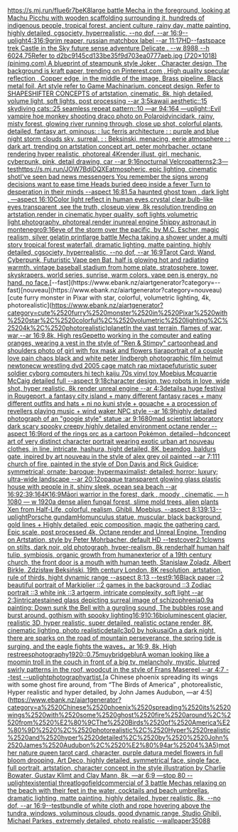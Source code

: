 [<https://s.mj.run/fIue6r7beK8>](https://www.ebank.nz/aiartgenerator?category=%3Chttps%3A//s.mj.run/fIue6r7beK8%3E)[large battle Mecha in the foreground,  looking at Machu Picchu with wooden scaffolding surrounding it, hundreds of indigenous people, tropical forest,  ancient culture, rainy day, matte painting, highly detailed, cgsociety, hyperrealistic, --no dof, --ar 16:9](https://www.ebank.nz/aiartgenerator?category=large%2520battle%2520Mecha%2520in%2520the%2520foreground%2C%2520%2520looking%2520at%2520Machu%2520Picchu%2520with%2520wooden%2520scaffolding%2520surrounding%2520it%2C%2520hundreds%2520of%2520indigenous%2520people%2C%2520tropical%2520forest%2C%2520%2520ancient%2520culture%2C%2520rainy%2520day%2C%2520matte%2520painting%2C%2520highly%2520detailed%2C%2520cgsociety%2C%2520hyperrealistic%2C%2520--no%2520dof%2C%2520--ar%252016%3A9)[--uplight](https://www.ebank.nz/aiartgenerator?category=--uplight)[4:3](https://www.ebank.nz/aiartgenerator?category=4%3A3)[16:9](https://www.ebank.nz/aiartgenerator?category=16%3A9)[grim reaper, russian matchbox label --ar 11:17](https://www.ebank.nz/aiartgenerator?category=grim%2520reaper%2C%2520russian%2520matchbox%2520label%2520--ar%252011%3A17)[HD](https://www.ebank.nz/aiartgenerator?category=HD)[--fast](https://www.ebank.nz/aiartgenerator?category=--fast)[space trek Castle in the Sky future sense adventure  Delicate  . --w 8988 --h 6024](https://www.ebank.nz/aiartgenerator?category=space%2520trek%2520Castle%2520in%2520the%2520Sky%2520future%2520sense%2520adventure%2520%2520Delicate%2520%2520.%2520--w%25208988%2520--h%25206024)[.75](https://www.ebank.nz/aiartgenerator?category=.75)[Refer to d2bc9145cd133be35f9d703ea0777aeb.jpg (720×1018) (pinimg.com)  A blueprint of steampunk style Joker ,  Character design, The background is kraft paper,  trending on Pinterest.com  , High quality specular reflection ,  Copper  edge, in the middle of the image, Brass pipeline,  Black metal foil,  Art style refer to Game Machinarium.  concept design, Refer to SHAPESHIFTER CONCEPTS  of artstation, cinematic,  8k, high detailed,  volume light,  soft lights,  post processing    --ar 3:5](https://www.ebank.nz/aiartgenerator?category=Refer%2520to%2520d2bc9145cd133be35f9d703ea0777aeb.jpg%2520%28720%C3%971018%29%2520%28pinimg.com%29%2520%2520A%2520blueprint%2520of%2520steampunk%2520style%2520Joker%2520%2C%2520%2520Character%2520design%2C%2520The%2520background%2520is%2520kraft%2520paper%2C%2520%2520trending%2520on%2520Pinterest.com%2520%2520%2C%2520High%2520quality%2520specular%2520reflection%2520%2C%2520%2520Copper%2520%2520edge%2C%2520in%2520the%2520middle%2520of%2520the%2520image%2C%2520Brass%2520pipeline%2C%2520%2520Black%2520metal%2520foil%2C%2520%2520Art%2520style%2520refer%2520to%2520Game%2520Machinarium.%2520%2520concept%2520design%2C%2520Refer%2520to%2520SHAPESHIFTER%2520CONCEPTS%2520%2520of%2520artstation%2C%2520cinematic%2C%2520%25208k%2C%2520high%2520detailed%2C%2520%2520volume%2520light%2C%2520%2520soft%2520lights%2C%2520%2520post%2520processing%2520%2520%2520%2520--ar%25203%3A5)[kawaii aesthetic::15 skydiving cats::25 seamless repeat pattern::10  —ar 94:164 —uplight](https://www.ebank.nz/aiartgenerator?category=kawaii%2520aesthetic%3A%3A15%2520skydiving%2520cats%3A%3A25%2520seamless%2520repeat%2520pattern%3A%3A10%2520%2520%E2%80%94ar%252094%3A164%2520%E2%80%94uplight)[::](https://www.ebank.nz/aiartgenerator?category=%3A%3A)[Evil vampire hoe monkey shooting draco photo on Polaroid](https://www.ebank.nz/aiartgenerator?category=Evil%2520vampire%2520hoe%2520monkey%2520shooting%2520draco%2520photo%2520on%2520Polaroid)[vinci](https://www.ebank.nz/aiartgenerator?category=vinci)[dark, rainy, misty forest, glowing river running through, close up shot, colorful plants, detailed, fantasy art, ominous](https://www.ebank.nz/aiartgenerator?category=dark%2C%2520rainy%2C%2520misty%2520forest%2C%2520glowing%2520river%2520running%2520through%2C%2520close%2520up%2520shot%2C%2520colorful%2520plants%2C%2520detailed%2C%2520fantasy%2520art%2C%2520ominous)[: : luc ferris architecture : : purple and blue night storm clouds sky, surreal, : :  Beksinski, menacing, eerie atmosphere : : dark art, trending on artstation concept art, peter mohrbacher, octane rendering hyper realistic, photoreal 4K](https://www.ebank.nz/aiartgenerator?category=%3A%2520%3A%2520luc%2520ferris%2520architecture%2520%3A%2520%3A%2520purple%2520and%2520blue%2520night%2520storm%2520clouds%2520sky%2C%2520surreal%2C%2520%3A%2520%3A%2520%2520Beksinski%2C%2520menacing%2C%2520eerie%2520atmosphere%2520%3A%2520%3A%2520dark%2520art%2C%2520trending%2520on%2520artstation%2520concept%2520art%2C%2520peter%2520mohrbacher%2C%2520octane%2520rendering%2520hyper%2520realistic%2C%2520photoreal%25204K)[render,](https://www.ebank.nz/aiartgenerator?category=render%2C)[illust, girl, mechanic, cyberpunk, pink, detail drawing, car --ar 9:16](https://www.ebank.nz/aiartgenerator?category=illust%2C%2520girl%2C%2520mechanic%2C%2520cyberpunk%2C%2520pink%2C%2520detail%2520drawing%2C%2520car%2520--ar%25209%3A16)[nocturnal Velcro](https://www.ebank.nz/aiartgenerator?category=nocturnal%2520Velcro)[patterns](https://www.ebank.nz/aiartgenerator?category=patterns)[2:3](https://www.ebank.nz/aiartgenerator?category=2%3A3)[—test](https://www.ebank.nz/aiartgenerator?category=%E2%80%94test)[<https://s.mj.run/JOW7BdjDQXE>](https://www.ebank.nz/aiartgenerator?category=%3Chttps%3A//s.mj.run/JOW7BdjDQXE%3E)[atmospheric, epic lighting, cinematic shotI've seen bad news messengers  You remember the signs wrong decisions  want to ease time Heads buried deep inside a fever Turn to desperation in their minds --aspect 16:8](https://www.ebank.nz/aiartgenerator?category=atmospheric%2C%2520epic%2520lighting%2C%2520cinematic%2520shotI%27ve%2520seen%2520bad%2520news%2520messengers%2520%2520You%2520remember%2520the%2520signs%2520wrong%2520decisions%2520%2520want%2520to%2520ease%2520time%2520Heads%2520buried%2520deep%2520inside%2520a%2520fever%2520Turn%2520to%2520desperation%2520in%2520their%2520minds%2520--aspect%252016%3A8)[1.5](https://www.ebank.nz/aiartgenerator?category=1.5)[a haunted ghost town , dark light , —aspect 16:10](https://www.ebank.nz/aiartgenerator?category=a%2520haunted%2520ghost%2520town%2520%2C%2520dark%2520light%2520%2C%2520%E2%80%94aspect%252016%3A10)[Color light reflect in human eyes,crystal clear,bulb-like eyes,transparent ,see the truth, closeup view ,8k resolution,trending on artstation,render in cinematic,hyper quality, soft lights,volumetric light,photography, photoreal,render inunreal engine 5](https://www.ebank.nz/aiartgenerator?category=Color%2520light%2520reflect%2520in%2520human%2520eyes%2Ccrystal%2520clear%2Cbulb-like%2520eyes%2Ctransparent%2520%2Csee%2520the%2520truth%2C%2520closeup%2520view%2520%2C8k%2520resolution%2Ctrending%2520on%2520artstation%2Crender%2520in%2520cinematic%2Chyper%2520quality%2C%2520soft%2520lights%2Cvolumetric%2520light%2Cphotography%2C%2520photoreal%2Crender%2520inunreal%2520engine%25205)[hippy astronaut in montenegro](https://www.ebank.nz/aiartgenerator?category=hippy%2520astronaut%2520in%2520montenegro)[9:16](https://www.ebank.nz/aiartgenerator?category=9%3A16)[eye of the storm over the pacific, by M.C. Escher, magic realism, silver gelatin print](https://www.ebank.nz/aiartgenerator?category=eye%2520of%2520the%2520storm%2520over%2520the%2520pacific%2C%2520by%2520M.C.%2520Escher%2C%2520magic%2520realism%2C%2520silver%2520gelatin%2520print)[large battle Mecha taking a shower under a multi story tropical forest waterfall, dramatic lighting, matte painting, highly detailed, cgsociety, hyperrealistic, --no dof, --ar 16:9](https://www.ebank.nz/aiartgenerator?category=large%2520battle%2520Mecha%2520taking%2520a%2520shower%2520under%2520a%2520multi%2520story%2520tropical%2520forest%2520waterfall%2C%2520dramatic%2520lighting%2C%2520matte%2520painting%2C%2520highly%2520detailed%2C%2520cgsociety%2C%2520hyperrealistic%2C%2520--no%2520dof%2C%2520--ar%252016%3A9)[Tarot Card: Wand, Cyberpunk, Futuristic Vape pen Bat, half is glowing hot and radiating warmth. vintage baseball stadium from home plate. stratosphere, tower, skyskrapers. world series, sunrise, warm colors. vape pen is energy. no hand. no face.](https://www.ebank.nz/aiartgenerator?category=Tarot%2520Card%3A%2520Wand%2C%2520Cyberpunk%2C%2520Futuristic%2520Vape%2520pen%2520Bat%2C%2520half%2520is%2520glowing%2520hot%2520and%2520radiating%2520warmth.%2520vintage%2520baseball%2520stadium%2520from%2520home%2520plate.%2520stratosphere%2C%2520tower%2C%2520skyskrapers.%2520world%2520series%2C%2520sunrise%2C%2520warm%2520colors.%2520vape%2520pen%2520is%2520energy.%2520no%2520hand.%2520no%2520face.)[--fast](https://www.ebank.nz/aiartgenerator?category=--fast)[nouveau](https://www.ebank.nz/aiartgenerator?category=nouveau)[cute furry monster in Pixar with star, colorful, volumetric lighting, 4k, photorealistic](https://www.ebank.nz/aiartgenerator?category=cute%2520furry%2520monster%2520in%2520Pixar%2520with%2520star%2C%2520colorful%2C%2520volumetric%2520lighting%2C%25204k%2C%2520photorealistic)[planet](https://www.ebank.nz/aiartgenerator?category=planet)[In the vast terrain, flames of war, war,--ar 16:9,8k, High res](https://www.ebank.nz/aiartgenerator?category=In%2520the%2520vast%2520terrain%2C%2520flames%2520of%2520war%2C%2520war%2C--ar%252016%3A9%2C8k%2C%2520High%2520res)[Gepetto working in the computer and eating oranges, wearing a vest in the style of "Ren & Stimpy" cartoon](https://www.ebank.nz/aiartgenerator?category=Gepetto%2520working%2520in%2520the%2520computer%2520and%2520eating%2520oranges%2C%2520wearing%2520a%2520vest%2520in%2520the%2520style%2520of%2520%22Ren%2520%26%2520Stimpy%22%2520cartoon)[head and shoulders photo of girl with fox mask and flowers tiara](https://www.ebank.nz/aiartgenerator?category=head%2520and%2520shoulders%2520photo%2520of%2520girl%2520with%2520fox%2520mask%2520and%2520flowers%2520tiara)[portrait of a couple love pain chaos black and white peter lindbergh photographic film helmut newton](https://www.ebank.nz/aiartgenerator?category=portrait%2520of%2520a%2520couple%2520love%2520pain%2520chaos%2520black%2520and%2520white%2520peter%2520lindbergh%2520photographic%2520film%2520helmut%2520newton)[ecw wrestling dvd 2005 cage match rap mixtape](https://www.ebank.nz/aiartgenerator?category=ecw%2520wrestling%2520dvd%25202005%2520cage%2520match%2520rap%2520mixtape)[futuristic super soldier cyborg computers hi tech kaiju 70s vinyl toy Moebius Mcquarrie McCaig detailed full --aspect 9:18](https://www.ebank.nz/aiartgenerator?category=futuristic%2520super%2520soldier%2520cyborg%2520computers%2520hi%2520tech%2520kaiju%252070s%2520vinyl%2520toy%2520Moebius%2520Mcquarrie%2520McCaig%2520detailed%2520full%2520--aspect%25209%3A18)[character design, two robots in love, wide shot, hyper realistic, 8k render unreal engine --ar 4:3](https://www.ebank.nz/aiartgenerator?category=character%2520design%2C%2520two%2520robots%2520in%2520love%2C%2520wide%2520shot%2C%2520hyper%2520realistic%2C%25208k%2520render%2520unreal%2520engine%2520--ar%25204%3A3)[details](https://www.ebank.nz/aiartgenerator?category=details)[a huge festival in Rougeport, a fantasy city island + many different fantasy races + many different outfits and hats + ni no kuni style + gouache + a procession of revellers  playing music + wind waker NPC style --ar 16:9](https://www.ebank.nz/aiartgenerator?category=a%2520huge%2520festival%2520in%2520Rougeport%2C%2520a%2520fantasy%2520city%2520island%2520%2B%2520many%2520different%2520fantasy%2520races%2520%2B%2520many%2520different%2520outfits%2520and%2520hats%2520%2B%2520ni%2520no%2520kuni%2520style%2520%2B%2520gouache%2520%2B%2520a%2520procession%2520of%2520revellers%2520%2520playing%2520music%2520%2B%2520wind%2520waker%2520NPC%2520style%2520--ar%252016%3A9)[highly detailed photograph of an "googie style" statue :ar 9:16](https://www.ebank.nz/aiartgenerator?category=highly%2520detailed%2520photograph%2520of%2520an%2520%22googie%2520style%22%2520statue%2520%3Aar%25209%3A16)[80](https://www.ebank.nz/aiartgenerator?category=80)[mad scientist laboratory dark scary spooky creepy highly detailed environment octane render --aspect 16:9](https://www.ebank.nz/aiartgenerator?category=mad%2520scientist%2520laboratory%2520dark%2520scary%2520spooky%2520creepy%2520highly%2520detailed%2520environment%2520octane%2520render%2520--aspect%252016%3A9)[lord of the rings orc as a cartoon Pokémon, detailed](https://www.ebank.nz/aiartgenerator?category=lord%2520of%2520the%2520rings%2520orc%2520as%2520a%2520cartoon%2520Pok%C3%A9mon%2C%2520detailed)[--hd](https://www.ebank.nz/aiartgenerator?category=--hd)[concept art of very distinct character portrait  wearing exotic urban art nouveau clothes, in line, intricate, hashura, hight detailed, 8K, beamdog, baldurs gate,  inpired by art nouveau in the style of alex grey oil painted --ar 7:11](https://www.ebank.nz/aiartgenerator?category=concept%2520art%2520of%2520very%2520distinct%2520character%2520portrait%2520%2520wearing%2520exotic%2520urban%2520art%2520nouveau%2520clothes%2C%2520in%2520line%2C%2520intricate%2C%2520hashura%2C%2520hight%2520detailed%2C%25208K%2C%2520beamdog%2C%2520baldurs%2520gate%2C%2520%2520inpired%2520by%2520art%2520nouveau%2520in%2520the%2520style%2520of%2520alex%2520grey%2520oil%2520painted%2520--ar%25207%3A11)[1 church of fire, painted in the style of Don Davis and Rick Guidice; symmetrical; ornate; baroque; hypermaximalist; detailed; horror; luxury; ultra-wide landscape --ar 20:12](https://www.ebank.nz/aiartgenerator?category=1%2520church%2520of%2520fire%2C%2520painted%2520in%2520the%2520style%2520of%2520Don%2520Davis%2520and%2520Rick%2520Guidice%3B%2520symmetrical%3B%2520ornate%3B%2520baroque%3B%2520hypermaximalist%3B%2520detailed%3B%2520horror%3B%2520luxury%3B%2520ultra-wide%2520landscape%2520--ar%252020%3A12)[opaque transparent glowing glass plastic house with people in it, shiny sleek, ocean sea beach --ar 16:9](https://www.ebank.nz/aiartgenerator?category=opaque%2520transparent%2520glowing%2520glass%2520plastic%2520house%2520with%2520people%2520in%2520it%2C%2520shiny%2520sleek%2C%2520ocean%2520sea%2520beach%2520--ar%252016%3A9)[2:3](https://www.ebank.nz/aiartgenerator?category=2%3A3)[9:16](https://www.ebank.nz/aiartgenerator?category=9%3A16)[4K](https://www.ebank.nz/aiartgenerator?category=4K)[16:9](https://www.ebank.nz/aiartgenerator?category=16%3A9)[Māori warrior in the forest, dark , moody , cinematic,  — h 1080 — w 1920](https://www.ebank.nz/aiartgenerator?category=M%C4%81ori%2520warrior%2520in%2520the%2520forest%2C%2520dark%2520%2C%2520moody%2520%2C%2520cinematic%2C%2520%2520%E2%80%94%2520h%25201080%2520%E2%80%94%2520w%25201920)[a dense alien fungal forest, slime mold trees, alien plants Xen from Half-Life, colorful, realism, Ghibli, Moebius, --aspect 8:13](https://www.ebank.nz/aiartgenerator?category=a%2520dense%2520alien%2520fungal%2520forest%2C%2520slime%2520mold%2520trees%2C%2520alien%2520plants%2520Xen%2520from%2520Half-Life%2C%2520colorful%2C%2520realism%2C%2520Ghibli%2C%2520Moebius%2C%2520--aspect%25208%3A13)[9:13](https://www.ebank.nz/aiartgenerator?category=9%3A13)[--uplight](https://www.ebank.nz/aiartgenerator?category=--uplight)[Porsche gundam](https://www.ebank.nz/aiartgenerator?category=Porsche%2520gundam)[Homunculus statue, muscular, black background, gold lines + Highly detailed, epic composition, magic the gathering card. Epic scale, post processed 4k, Octane render and Unreal Engine. Trending on Artstation, style by Peter Mohrbacher, default HD --test](https://www.ebank.nz/aiartgenerator?category=Homunculus%2520statue%2C%2520muscular%2C%2520black%2520background%2C%2520gold%2520lines%2520%2B%2520Highly%2520detailed%2C%2520epic%2520composition%2C%2520magic%2520the%2520gathering%2520card.%2520Epic%2520scale%2C%2520post%2520processed%25204k%2C%2520Octane%2520render%2520and%2520Unreal%2520Engine.%2520Trending%2520on%2520Artstation%2C%2520style%2520by%2520Peter%2520Mohrbacher%2C%2520default%2520HD%2520--test)[cover](https://www.ebank.nz/aiartgenerator?category=cover)[2:1](https://www.ebank.nz/aiartgenerator?category=2%3A1)[clowns on stilts, dark noir, old photograph, hyper-realism, 8k render](https://www.ebank.nz/aiartgenerator?category=clowns%2520on%2520stilts%2C%2520dark%2520noir%2C%2520old%2520photograph%2C%2520hyper-realism%2C%25208k%2520render)[half human half tulip, symbiosis, organic growth from human](https://www.ebank.nz/aiartgenerator?category=half%2520human%2520half%2520tulip%2C%2520symbiosis%2C%2520organic%2520growth%2520from%2520human)[exterior of a 19th century church, the front door is a mouth with human teeth, Stanislaw Zoladz, Albert Birkle, Zdzisław Beksiński, 19th century London, 8K resolution, artstation, rule of thirds, hight dynamic range --aspect 8:13 --test](https://www.ebank.nz/aiartgenerator?category=exterior%2520of%2520a%252019th%2520century%2520church%2C%2520the%2520front%2520door%2520is%2520a%2520mouth%2520with%2520human%2520teeth%2C%2520Stanislaw%2520Zoladz%2C%2520Albert%2520Birkle%2C%2520Zdzis%C5%82aw%2520Beksi%C5%84ski%2C%252019th%2520century%2520London%2C%25208K%2520resolution%2C%2520artstation%2C%2520rule%2520of%2520thirds%2C%2520hight%2520dynamic%2520range%2520--aspect%25208%3A13%2520--test)[9:16](https://www.ebank.nz/aiartgenerator?category=9%3A16)[Black paper ::2 beautiful portrait of Markiplier ::2 games in the background ::3 Zodiac portrait ::3 white ink ::3 artgerm, intricate complexity, soft light --ar 2:3](https://www.ebank.nz/aiartgenerator?category=Black%2520paper%2520%3A%3A2%2520beautiful%2520portrait%2520of%2520Markiplier%2520%3A%3A2%2520games%2520in%2520the%2520background%2520%3A%3A3%2520Zodiac%2520portrait%2520%3A%3A3%2520white%2520ink%2520%3A%3A3%2520artgerm%2C%2520intricate%2520complexity%2C%2520soft%2520light%2520--ar%25202%3A3)[intricate](https://www.ebank.nz/aiartgenerator?category=intricate)[stained glass depicting surreal image of schizophrenia](https://www.ebank.nz/aiartgenerator?category=stained%2520glass%2520depicting%2520surreal%2520image%2520of%2520schizophrenia)[0.9](https://www.ebank.nz/aiartgenerator?category=0.9)[a painting: Down sunk the Bell with a gurgling sound, The bubbles rose and burst around. gothism with spooky lighting](https://www.ebank.nz/aiartgenerator?category=a%2520painting%3A%2520Down%2520sunk%2520the%2520Bell%2520with%2520a%2520gurgling%2520sound%2C%2520The%2520bubbles%2520rose%2520and%2520burst%2520around.%2520gothism%2520with%2520spooky%2520lighting)[16:9](https://www.ebank.nz/aiartgenerator?category=16%3A9)[10:16](https://www.ebank.nz/aiartgenerator?category=10%3A16)[bioluminescent glacier, realistic 3D, hyper realistic, super detailed, realistic octane render, 8K, cinematic lighting, photo realistic](https://www.ebank.nz/aiartgenerator?category=bioluminescent%2520glacier%2C%2520realistic%25203D%2C%2520hyper%2520realistic%2C%2520super%2520detailed%2C%2520realistic%2520octane%2520render%2C%25208K%2C%2520cinematic%2520lighting%2C%2520photo%2520realistic)[detail](https://www.ebank.nz/aiartgenerator?category=detail)[c3p0 by hokusai](https://www.ebank.nz/aiartgenerator?category=c3p0%2520by%2520hokusai)[On a dark night, there are sparks on the road of mountain perseverance, the spring tide is surging, and the eagle fights the waves，ar 16:9, 8k, High res](https://www.ebank.nz/aiartgenerator?category=On%2520a%2520dark%2520night%2C%2520there%2520are%2520sparks%2520on%2520the%2520road%2520of%2520mountain%2520perseverance%2C%2520the%2520spring%2520tide%2520is%2520surging%2C%2520and%2520the%2520eagle%2520fights%2520the%2520waves%EF%BC%8Car%252016%3A9%2C%25208k%2C%2520High%2520res)[trees](https://www.ebank.nz/aiartgenerator?category=trees)[photography](https://www.ebank.nz/aiartgenerator?category=photography)[1920](https://www.ebank.nz/aiartgenerator?category=1920)[::0.75](https://www.ebank.nz/aiartgenerator?category=%3A%3A0.75)[muybridge](https://www.ebank.nz/aiartgenerator?category=muybridge)[blur](https://www.ebank.nz/aiartgenerator?category=blur)[A woman looking like a moomin troll in the couch in front of a big tv, melancholy, mystic, blurred swirly patterns in the roof, woodcut in the style of Frans Masereel --ar 4:7 --test --uplight](https://www.ebank.nz/aiartgenerator?category=A%2520woman%2520looking%2520like%2520a%2520moomin%2520troll%2520in%2520the%2520couch%2520in%2520front%2520of%2520a%2520big%2520tv%2C%2520melancholy%2C%2520mystic%2C%2520blurred%2520swirly%2520patterns%2520in%2520the%2520roof%2C%2520woodcut%2520in%2520the%2520style%2520of%2520Frans%2520Masereel%2520--ar%25204%3A7%2520--test%2520--uplight)[photography](https://www.ebank.nz/aiartgenerator?category=photography)[artist.](https://www.ebank.nz/aiartgenerator?category=artist.)[a Chinese phoenix spreading its wings with some ghost fire around, from “The Birds of America” , photorealistic, Hyper realistic and hyper detailed, by  John James Audubon, —ar 4:5](https://www.ebank.nz/aiartgenerator?category=a%2520Chinese%2520phoenix%2520spreading%2520its%2520wings%2520with%2520some%2520ghost%2520fire%2520around%2C%2520from%2520%E2%80%9CThe%2520Birds%2520of%2520America%E2%80%9D%2520%2C%2520photorealistic%2C%2520Hyper%2520realistic%2520and%2520hyper%2520detailed%2C%2520by%2520%2520John%2520James%2520Audubon%2C%2520%E2%80%94ar%25204%3A5)[mother nature queen tarot card, character, purple datura medel flowers in full bloom drooping, Art Deco, highly detailed, symmetrical face, single face, full portrait, artstation, character concept in the style illustration by Charlie Bowater, Gustav Klimt and Clay Mann, 8k, —ar 6:9 —stop 80 --uplight](https://www.ebank.nz/aiartgenerator?category=mother%2520nature%2520queen%2520tarot%2520card%2C%2520character%2C%2520purple%2520datura%2520medel%2520flowers%2520in%2520full%2520bloom%2520drooping%2C%2520Art%2520Deco%2C%2520highly%2520detailed%2C%2520symmetrical%2520face%2C%2520single%2520face%2C%2520full%2520portrait%2C%2520artstation%2C%2520character%2520concept%2520in%2520the%2520style%2520illustration%2520by%2520Charlie%2520Bowater%2C%2520Gustav%2520Klimt%2520and%2520Clay%2520Mann%2C%25208k%2C%2520%E2%80%94ar%25206%3A9%2520%E2%80%94stop%252080%2520--uplight)[existential threat](https://www.ebank.nz/aiartgenerator?category=existential%2520threat)[logo](https://www.ebank.nz/aiartgenerator?category=logo)[field](https://www.ebank.nz/aiartgenerator?category=field)[commercial of 3 battle Mechas relaxing on the beach with their feet in the water, cocktails and beach umbrellas, dramatic lighting, matte painting, highly detailed, hyper realistic, 8k, --no dof, --ar 16:9](https://www.ebank.nz/aiartgenerator?category=commercial%2520of%25203%2520battle%2520Mechas%2520relaxing%2520on%2520the%2520beach%2520with%2520their%2520feet%2520in%2520the%2520water%2C%2520cocktails%2520and%2520beach%2520umbrellas%2C%2520dramatic%2520lighting%2C%2520matte%2520painting%2C%2520highly%2520detailed%2C%2520hyper%2520realistic%2C%25208k%2C%2520--no%2520dof%2C%2520--ar%252016%3A9)[--test](https://www.ebank.nz/aiartgenerator?category=--test)[bundle of white cloth and rope hovering above the tundra, windows, voluminous clouds, good dynamic range, Studio Ghibli, Michael Parkes, extremely detailed, photo realistic --wallpaper](https://www.ebank.nz/aiartgenerator?category=bundle%2520of%2520white%2520cloth%2520and%2520rope%2520hovering%2520above%2520the%2520tundra%2C%2520windows%2C%2520voluminous%2520clouds%2C%2520good%2520dynamic%2520range%2C%2520Studio%2520Ghibli%2C%2520Michael%2520Parkes%2C%2520extremely%2520detailed%2C%2520photo%2520realistic%2520--wallpaper)[350](https://www.ebank.nz/aiartgenerator?category=350)[88](https://www.ebank.nz/aiartgenerator?category=88)